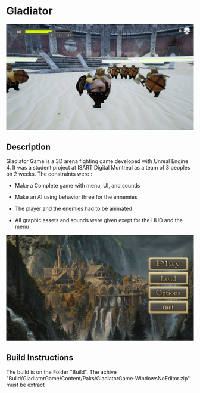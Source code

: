 # Gladiator
![alt text](https://github.com/CJeauc/Gladiator/blob/master/Screenshots/Arena.png)

## Description

Gladiator Game is a 3D arena fighting game developed with Unreal Engine 4. It was a student project at ISART Digital Montreal as a team of 3 peoples on 2 weeks. The constraints were :

- Make a Complete game with menu, UI, and sounds

- Make an AI using behavior three for the ennemies

- The player and the enemies had to be animated

- All graphic assets and sounds were given exept for the HUD and the menu

![alt text](https://github.com/CJeauc/Gladiator/blob/master/Screenshots/Menu.png)

## Build Instructions

The build is on the Folder "Build".
The achive "Build/GladiatorGame/Content/Paks/GladiatorGame-WindowsNoEditor.zip" must be extract 
